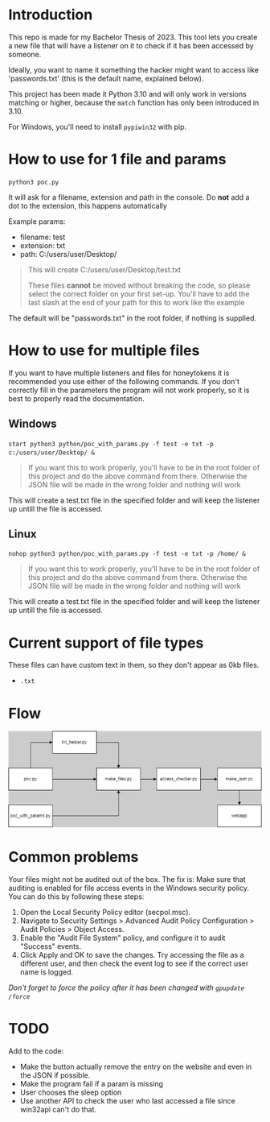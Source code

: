 # Introduction
This repo is made for my Bachelor Thesis of 2023.
This tool lets you create a new file that will have a listener on it to check if it has been accessed by someone.

Ideally, you want to name it something the hacker might want to access like 'passwords.txt' (this is the default name, explained below).

This project has been made it Python 3.10 and will only work in versions matching or higher, because the `match` function has only been introduced in 3.10.

For Windows, you'll need to install `pypiwin32` with pip.

# How to use for 1 file and params

`python3 poc.py`

It will ask for a filename, extension and path in the console.
Do **not** add a dot to the extension, this happens automatically

Example params:
- filename: test
- extension: txt
- path: C:/users/user/Desktop/

> This will create C:/users/user/Desktop/test.txt
>
> These files **cannot** be moved without breaking the code, so please select the correct folder on your first set-up.
> You'll have to add the last slash at the end of your path for this to work like the example

The default will be "passwords.txt" in the root folder, if nothing is supplied.

# How to use for multiple files

If you want to have multiple listeners and files for honeytokens it is recommended you use either of the following commands. If you don't correctly fill in the parameters the program will not work properly, so it is best to properly read the documentation.

## Windows

`start python3 python/poc_with_params.py -f test -e txt -p c:/users/user/Desktop/ &`

>If you want this to work properly, you'll have to be in the root folder of this project and do the above command from there. Otherwise the JSON file will be made in the wrong folder and nothing will work

This will create a test.txt file in the specified folder and will keep the listener up untill the file is accessed.

## Linux

`nohop python3 python/poc_with_params.py -f test -e txt -p /home/ &`

>If you want this to work properly, you'll have to be in the root folder of this project and do the above command from there. Otherwise the JSON file will be made in the wrong folder and nothing will work

This will create a test.txt file in the specified folder and will keep the listener up untill the file is accessed.

# Current support of file types
These files can have custom text in them, so they don't appear as 0kb files.
- `.txt`

# Flow
![](flow.png)

# Common problems
Your files might not be audited out of the box. The fix is:
Make sure that auditing is enabled for file access events in the Windows security policy. You can do this by following these steps:
1. Open the Local Security Policy editor (secpol.msc).
2. Navigate to Security Settings > Advanced Audit Policy Configuration > Audit Policies > Object Access.
3. Enable the "Audit File System" policy, and configure it to audit "Success" events.
4. Click Apply and OK to save the changes.
Try accessing the file as a different user, and then check the event log to see if the correct user name is logged.

*Don't forget to force the policy after it has been changed with `gpupdate /force`*

# TODO

Add to the code:
- Make the button actually remove the entry on the website and even in the JSON if possible.
- Make the program fail if a param is missing
- User chooses the sleep option
- Use another API to check the user who last accessed a file since win32api can't do that.